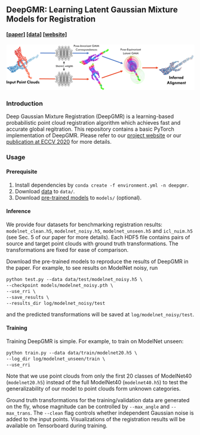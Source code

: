 ## DeepGMR: Learning Latent Gaussian Mixture Models for Registration
#### [[paper]]() [[data]](https://drive.google.com/drive/folders/1Wb0gQf-9_9zmUawxl3cGwG9rDSjTDojK) [[website]](https://wentaoyuan.github.io/deepgmr)
![teaser](figures/teaser.png)

### Introduction
Deep Gaussian Mixture Registration (DeepGMR) is a learning-based probabilistic point cloud registration algorithm which achieves fast and accurate global regitration. This repository contains a basic PyTorch implementation of DeepGMR. Please refer to our [project website](https://wentaoyuan.github.io/deepgmr) or our [publication at ECCV 2020]() for more details.

### Usage
#### Prerequisite
1. Install dependencies by `conda create -f environment.yml -n deepgmr`.
2. Download [data](https://drive.google.com/drive/folders/1Wb0gQf-9_9zmUawxl3cGwG9rDSjTDojK) to `data/`.
3. Download [pre-trained models](https://drive.google.com/drive/folders/1_1Hme82PkecLXhAq00LeQ4s8PXAltTH3) to `models/` (optional).

#### Inference
We provide four datasets for benchmarking registration results: `modelnet_clean.h5`, `modelnet_noisy.h5`, `modelnet_unseen.h5` and `icl_nuim.h5` (see Sec. 5 of our paper for more details). Each HDF5 file contains pairs of source and target point clouds with ground truth transformations. The transformations are fixed for ease of comparison.

Download the pre-trained models to reproduce the results of DeepGMR in the paper. For example, to see results on ModelNet noisy, run
```
python test.py --data data/test/modelnet_noisy.h5 \
--checkpoint models/modelnet_noisy.pth \
--use_rri \
--save_results \
--results_dir log/modelnet_noisy/test
```
and the predicted transformations will be saved at `log/modelnet_noisy/test`.

#### Training
Training DeepGMR is simple. For example, to train on ModelNet unseen:
```
python train.py --data data/train/modelnet20.h5 \
--log_dir log/modelnet_unseen/train \
--use_rri
```
Note that we use point clouds from only the first 20 classes of ModelNet40 (`modelnet20.h5`) instead of the full ModelNet40 (`modelnet40.h5`) to test the generalizability of our model to point clouds form unknown categories.

Ground truth transformations for the training/validation data are generated on the fly, whose magnitude can be controlled by `--max_angle` and `--max_trans`. The `--clean` flag controls whether independent Gaussian noise is added to the input points. Visualizations of the registration results will be available on Tensorboard during training.
